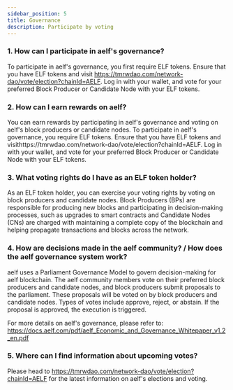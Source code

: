 ```yaml
---
sidebar_position: 5
title: Governance
description: Participate by voting
---
```


### 1. How can I participate in aelf's governance?
To participate in aelf's governance, you first require ELF tokens. Ensure that you have ELF tokens and visit https://tmrwdao.com/network-dao/vote/election?chainId=AELF. Log in with your wallet, and vote for your preferred Block Producer or Candidate Node with your ELF tokens.

### 2. How can I earn rewards on aelf?
You can earn rewards by participating in aelf's governance and voting on aelf's block producers or candidate nodes. To participate in aelf's governance, you require ELF tokens. Ensure that you have ELF tokens and visithttps://tmrwdao.com/network-dao/vote/election?chainId=AELF. Log in with your wallet, and vote for your preferred Block Producer or Candidate Node with your ELF tokens.

### 3. What voting rights do I have as an ELF token holder?
As an ELF token holder, you can exercise your voting rights by voting on block producers and candidate nodes. Block Producers (BPs) are responsible for producing new blocks and participating in decision-making processes, such as upgrades to smart contracts and Candidate Nodes (CNs) are charged with maintaining a complete copy of the blockchain and helping propagate transactions and blocks across the network.

### 4. How are decisions made in the aelf community? / How does the aelf governance system work?
aelf uses a Parliament Governance Model to govern decision-making for aelf blockchain. The aelf community members vote on their preferred block producers and candidate nodes, and block producers submit proposals to the parliament. These proposals will be voted on by block producers and candidate nodes. Types of votes include approve, reject, or abstain. If the proposal is approved, the execution is triggered.

For more details on aelf's governance, please refer to: https://docs.aelf.com/pdf/aelf_Economic_and_Governance_Whitepaper_v1.2_en.pdf

### 5. Where can I find information about upcoming votes? 
Please head to https://tmrwdao.com/network-dao/vote/election?chainId=AELF for the latest information on aelf's elections and voting. 